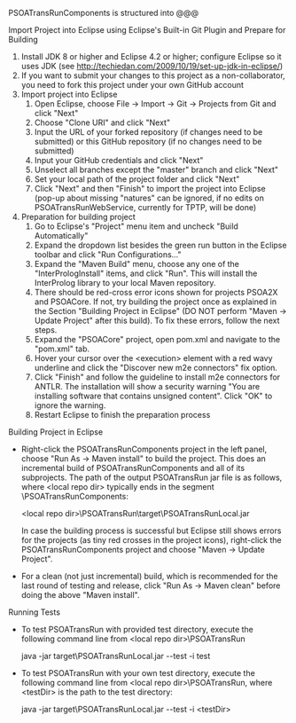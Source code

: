 PSOATransRunComponents is structured into @@@

Import Project into Eclipse using Eclipse's Built-in Git Plugin and Prepare for Building
1. Install JDK 8 or higher and Eclipse 4.2 or higher; configure Eclipse so it uses JDK (see http://techiedan.com/2009/10/19/set-up-jdk-in-eclipse/)
2. If you want to submit your changes to this project as a non-collaborator, you need to fork this project under your own GitHub account
3. Import project into Eclipse
   1. Open Eclipse, choose File -> Import -> Git -> Projects from Git and click "Next"
   2. Choose "Clone URI" and click "Next"
   3. Input the URL of your forked repository (if changes need to be submitted) or this GitHub repository (if no changes need to be  submitted)
   4. Input your GitHub credentials and click "Next"
   5. Unselect all branches except the "master" branch and click "Next"
   6. Set your local path of the project folder and click "Next"
   7. Click "Next" and then "Finish" to import the project into Eclipse (pop-up about missing "natures" can be ignored, if no edits on PSOATransRunWebService, currently for TPTP, will be done)
4. Preparation for building project
   1. Go to Eclipse's "Project" menu item and uncheck "Build Automatically"
   2. Expand the dropdown list besides the green run button in the Eclipse toolbar and click "Run Configurations..."
   3. Expand the "Maven Build" menu, choose any one of the "InterPrologInstall" items, and click "Run". This will install the InterProlog library to your local Maven repository.
   4. There should be red-cross error icons shown for projects PSOA2X and PSOACore. If not, try building the project once as explained in the Section "Building Project in Eclipse" (DO NOT perform "Maven -> Update Project" after this build). To fix these errors, follow the next steps.
   5. Expand the "PSOACore" project, open pom.xml and navigate to the "pom.xml" tab.
   6. Hover your cursor over the \<execution\> element with a red wavy underline and click the "Discover new m2e connectors" fix option.
   7. Click "Finish" and follow the guideline to install m2e connectors for ANTLR. The installation will show a security warning "You are installing software that contains unsigned content". Click "OK" to ignore the warning.
   8. Restart Eclipse to finish the preparation process

Building Project in Eclipse
* Right-click the PSOATransRunComponents project in the left panel, choose "Run As -> Maven install" to build the project. This does an incremental build of PSOATransRunComponents and all of its subprojects. The path of the output PSOATransRun jar file is as follows, where \<local repo dir\> typically ends in the segment \PSOATransRunComponents:

  \<local repo dir\>\PSOATransRun\target\PSOATransRunLocal.jar
  
  In case the building process is successful but Eclipse still shows errors for the projects (as               tiny red crosses in the project icons), right-click the PSOATransRunComponents project and choose "Maven -> Update Project".
* For a clean (not just incremental) build, which is recommended for the last round of testing and release, click "Run As -> Maven clean" before doing the above "Maven install".

Running Tests
* To test PSOATransRun with provided test directory, execute the following command line from \<local repo dir\>\PSOATransRun

  java -jar target\PSOATransRunLocal.jar --test -i test
  
* To test PSOATransRun with your own test directory, execute the following command line from \<local repo dir\>\PSOATransRun, where \<testDir\> is the path to the test directory:

  java -jar target\PSOATransRunLocal.jar --test -i \<testDir\>

